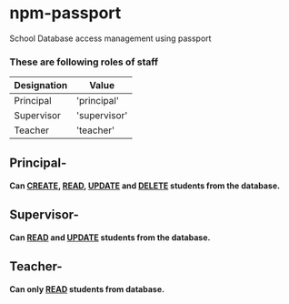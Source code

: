 # npm-passport
School Database access management using passport 


### These are following roles of staff

Designation   | Value
------------- | -------------
Principal     | 'principal'
Supervisor    | 'supervisor'
Teacher       | 'teacher'

## Principal-
#### Can <ins>CREATE</ins>, <ins>READ</ins>, <ins>UPDATE</ins> and <ins>DELETE</ins> students from the database.

## Supervisor-
#### Can <ins>READ</ins> and <ins>UPDATE</ins> students from the database.

## Teacher-
#### Can only <ins>READ</ins> students from database.
